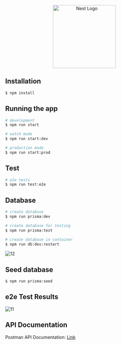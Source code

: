 <p align="center">
  <a href="http://nestjs.com/" target="blank"><img src="https://nestjs.com/img/logo-small.svg" width="200" alt="Nest Logo" /></a>
</p>

[circleci-image]: https://img.shields.io/circleci/build/github/nestjs/nest/master?token=abc123def456
[circleci-url]: https://circleci.com/gh/nestjs/nest

## Installation

```bash
$ npm install
```

## Running the app

```bash
# development
$ npm run start

# watch mode
$ npm run start:dev

# production mode
$ npm run start:prod
```

## Test

```bash
# e2e tests
$ npm run test:e2e
```

## Database

```bash
# create database
$ npm run prisma:dev

# create database for testing
$ npm run prisma:test

# create database in container
$ npm run db:dev:restart
```
![12](https://user-images.githubusercontent.com/96744413/185764950-7b851773-9e05-41c8-962a-681acdc655ea.png)

## Seed database

```bash
$ npm run prisma:seed
```

## e2e Test Results
![11](https://user-images.githubusercontent.com/96744413/185764669-892f26a4-9170-4d9b-bd06-1fb0a8768038.png)

## API Documentation
Postman API Documentation:
[Link](https://documenter.getpostman.com/view/20099052/VUqpscWt)
